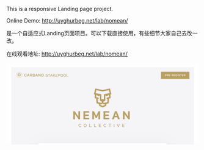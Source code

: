 This is a responsive Landing page project.

Online Demo: http://uyghurbeg.net/lab/nomean/

是一个自适应式Landing页面项目。可以下载直接使用，有些细节大家自己去改一改。

在线观看地址: http://uyghurbeg.net/lab/nomean/

![alt text](https://github.com/uyghurbeg/FakeNemean/blob/master/demo.png)

